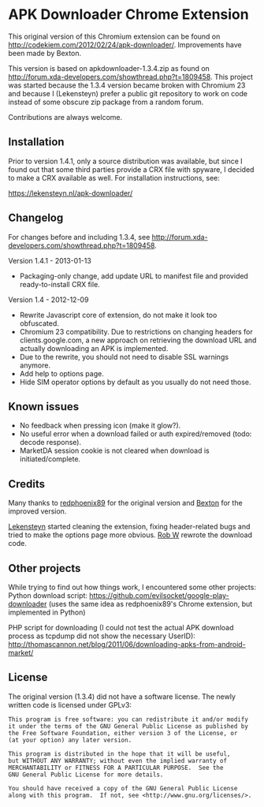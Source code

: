 APK Downloader Chrome Extension
===============================
This original version of this Chromium extension can be found on
http://codekiem.com/2012/02/24/apk-downloader/. Improvements have been made by
Bexton.

This version is based on apkdownloader-1.3.4.zip as found on
http://forum.xda-developers.com/showthread.php?t=1809458. This project was
started because the 1.3.4 version became broken with Chromium 23 and because I
(Lekensteyn) prefer a public git repository to work on code instead of some
obscure zip package from a random forum.

Contributions are always welcome.

Installation
------------
Prior to version 1.4.1, only a source distribution was available, but since I
found out that some third parties provide a CRX file with spyware, I decided to
make a CRX available as well. For installation instructions, see:

  https://lekensteyn.nl/apk-downloader/

Changelog
---------
For changes before and including 1.3.4, see
http://forum.xda-developers.com/showthread.php?t=1809458.

Version 1.4.1 - 2013-01-13
- Packaging-only change, add update URL to manifest file and provided
  ready-to-install CRX file.

Version 1.4 - 2012-12-09

- Rewrite Javascript core of extension, do not make it look too obfuscated.
- Chromium 23 compatibility. Due to restrictions on changing headers for
  clients.google.com, a new approach on retrieving the download URL and
  actually downloading an APK is implemented.
- Due to the rewrite, you should not need to disable SSL warnings anymore.
- Add help to options page.
- Hide SIM operator options by default as you usually do not need those.

Known issues
------------
- No feedback when pressing icon (make it glow?).
- No useful error when a download failed or auth expired/removed (todo: decode
  response).
- MarketDA session cookie is not cleared when download is initiated/complete.

Credits
-------
Many thanks to [redphoenix89](http://codekiem.com/) for the original version and
[Bexton](http://forum.xda-developers.com/member.php?u=4273402) for the improved
version.

[Lekensteyn](http://lekensteyn.nl/) started cleaning the extension, fixing
header-related bugs and tried to make the options page more obvious. [Rob
W](http://rob.lekensteyn.nl/) rewrote the download code.

Other projects
--------------
While trying to find out how things work, I encountered some other projects:
Python download script: https://github.com/evilsocket/google-play-downloader
(uses the same idea as redphoenix89's Chrome extension, but implemented in
Python)

PHP script for downloading (I could not test the actual APK download process as
tcpdump did not show the necessary UserID):
http://thomascannon.net/blog/2011/06/downloading-apks-from-android-market/

License
-------
The original version (1.3.4) did not have a software license. The newly written
code is licensed under GPLv3:

    This program is free software: you can redistribute it and/or modify
    it under the terms of the GNU General Public License as published by
    the Free Software Foundation, either version 3 of the License, or
    (at your option) any later version.

    This program is distributed in the hope that it will be useful,
    but WITHOUT ANY WARRANTY; without even the implied warranty of
    MERCHANTABILITY or FITNESS FOR A PARTICULAR PURPOSE.  See the
    GNU General Public License for more details.

    You should have received a copy of the GNU General Public License
    along with this program.  If not, see <http://www.gnu.org/licenses/>.
